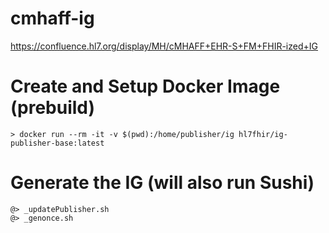 # cmhaff-ig

https://confluence.hl7.org/display/MH/cMHAFF+EHR-S+FM+FHIR-ized+IG

# Create and Setup Docker Image (prebuild)
```
> docker run --rm -it -v $(pwd):/home/publisher/ig hl7fhir/ig-publisher-base:latest
```

# Generate the IG (will also run Sushi)
```
@> _updatePublisher.sh
@> _genonce.sh
```
